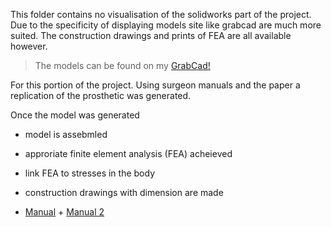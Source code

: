 This folder contains no visualisation of the solidworks part of the project. Due to the specificity of displaying models site like grabcad are much more suited. The construction drawings and prints of FEA are all available however. 

> The models can be found on my [GrabCad!](https://grabcad.com/luke.edgecombe-2/models)

For this portion of the project. Using surgeon manuals and the paper a replication of the prosthetic was generated.

Once the model was generated
- model is assebmled
- approriate finite element analysis (FEA) acheieved
- link FEA to stresses in the body
- construction drawings with dimension are made

- [Manual](VEPTR_information_sheet.pdf) + [Manual 2](veptter_2_manual.pdf)
